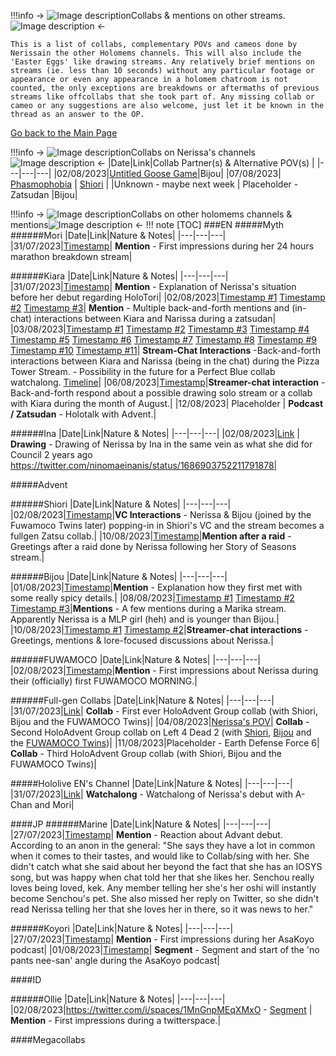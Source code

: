 !!!info -> ![Image description](https://files.catbox.moe/f9inkg.png)Collabs & mentions on other streams.![Image description](https://files.catbox.moe/f9inkg.png) <-

    This is a list of collabs, complementary POVs and cameos done by Nerissain the other Holomems channels. This will also include the 'Easter Eggs' like drawing streams. Any relatively brief mentions on streams (ie. less than 10 seconds) without any particular footage or appearance or even any appearance in a holomem chatroom is not counted, the only exceptions are breakdowns or aftermaths of previous streams like offcollabs that she took part of. Any missing collab or cameo or any suggestions are also welcome, just let it be known in the thread as an answer to the OP.

[Go back to the Main Page](https://rentry.org/joint_operation_center0)

!!!info -> ![Image description](https://files.catbox.moe/f9inkg.png)Collabs on Nerissa's channels![Image description](https://files.catbox.moe/f9inkg.png) <-
|Date|Link|Collab Partner(s) & Alternative POV(s) |
|---|---|---|
|02/08/2023|[Untitled Goose Game](https://www.youtube.com/watch?v=GU1PhsuLYDI)|Bijou|
|07/08/2023| [Phasmophobia](https://www.youtube.com/watch?v=6CL5ijOYbZI) | [Shiori](https://www.youtube.com/watch?v=ehbTci8o8NA) |
|Unknown - maybe next week | Placeholder - Zatsudan |Bijou|

!!!info -> ![Image description](https://files.catbox.moe/f9inkg.png)Collabs on other holomems channels & mentions![Image description](https://files.catbox.moe/f9inkg.png) <-
!!! note [TOC]
###EN
#####Myth
######Mori
|Date|Link|Nature & Notes|
|---|---|---|
|31/07/2023|[Timestamp](https://youtu.be/eRJrrm7_Hy0?t=5918)| **Mention** - First impressions during her 24 hours marathon breakdown stream|

######Kiara
|Date|Link|Nature & Notes|
|---|---|---|
|31/07/2023|[Timestamp](https://youtu.be/nebLnoSRHwE?t=8926)| **Mention** - Explanation of Nerissa's situation before her debut regarding HoloTori|
|02/08/2023|[Timestamp #1](https://youtu.be/GqWACMhCX_c?t=2932) [Timestamp #2](https://youtu.be/GqWACMhCX_c?t=11002) [Timestamp #3](https://youtu.be/GqWACMhCX_c?t=16711)| **Mention** - Multiple back-and-forth mentions and (in-chat) interactions between Kiara and Narissa during a zatsudan|
|03/08/2023|[Timestamp #1](https://youtu.be/bMxjhvXqnCg?t=2071) [Timestamp #2](https://youtu.be/bMxjhvXqnCg?t=2134) [Timestamp #3](https://youtu.be/bMxjhvXqnCg?t=2878) [Timestamp #4](https://youtu.be/bMxjhvXqnCg?t=3307) [Timestamp #5](https://youtu.be/bMxjhvXqnCg?t=7884) [Timestamp #6](https://youtu.be/bMxjhvXqnCg?t=8552) [Timestamp #7](https://youtu.be/bMxjhvXqnCg?t=9015) [Timestamp #8](https://youtu.be/bMxjhvXqnCg?t=10412) [Timestamp #9](https://youtu.be/bMxjhvXqnCg?t=12529) [Timestamp #10](https://youtu.be/bMxjhvXqnCg?t=14910) [Timestamp #11](https://youtu.be/bMxjhvXqnCg?t=17749)| **Stream-Chat Interactions** -Back-and-forth interactions between Kiara and Narissa (being in the chat) during the Pizza Tower Stream. - Possibility in the future for a Perfect Blue collab watchalong. [Timeline](https://files.catbox.moe/yqh8mg.png)|
|06/08/2023|[Timestamp](https://youtu.be/Woa7VSeNqZ0?t=26364)|**Streamer-chat interaction** - Back-and-forth respond about a possible drawing solo stream or a collab with Kiara during the month of August.|
|12/08/2023| Placeholder | **Podcast / Zatsudan** - Holotalk with Advent.|

######Ina
|Date|Link|Nature & Notes|
|---|---|---|
|02/08/2023|[Link](https://www.youtube.com/watch?v=6C_0UAeqrWg) | **Drawing** - Drawing of Nerissa by Ina in the same vein as what she did for Council 2 years ago https://twitter.com/ninomaeinanis/status/1686903752211791878|


#####Advent

######Shiori
|Date|Link|Nature & Notes|
|---|---|---|
|02/08/2023|[Timestamp](https://youtu.be/rVNL6MJBQvk?t=4907)|**VC Interactions** - Nerissa & Bijou (joined by the Fuwamoco Twins later) popping-in in Shiori's VC and the stream becomes a fullgen Zatsu collab.|
|10/08/2023|[Timestamp](https://youtu.be/PxyS3lRyktA?t=1809)|**Mention after a raid** - Greetings after a raid done by Nerissa following her Story of Seasons stream.|

######Bijou
|Date|Link|Nature & Notes|
|---|---|---|
|01/08/2023|[Timestamp](https://youtu.be/LglIMGCMrjs?t=866)|**Mention** - Explanation how they first met with some really spicy details.|
|08/08/2023|[Timestamp #1](https://youtu.be/67hH4EGaH8A?t=1915) [Timestamp #2](https://youtu.be/67hH4EGaH8A?t=4294) [Timestamp #3](https://youtu.be/67hH4EGaH8A?t=4853)|**Mentions** - A few mentions during a Marika stream. Apparently Nerissa is a MLP girl (heh) and is younger than Bijou.|
|10/08/2023|[Timestamp #1](https://youtu.be/4cu0466F_B0?t=994) [Timestamp #2](https://youtu.be/4cu0466F_B0?t=2512)|**Streamer-chat interactions** - Greetings, mentions & lore-focused discussions about Nerissa.|

######FUWAMOCO
|Date|Link|Nature & Notes|
|---|---|---|
|02/08/2023|[Timestamp](https://youtu.be/4giLWiqvyVo?t=1178)|**Mention** - First impressions about Nerissa during their (officially) first FUWAMOCO MORNING.|

######Full-gen Collabs
|Date|Link|Nature & Notes|
|---|---|---|
|31/07/2023|[Link](https://www.youtube.com/watch?v=hy6HD6t8XhE)| **Collab** - First ever HoloAdvent Group collab (with Shiori, Bijou and the FUWAMOCO Twins)|
|04/08/2023|[Nerissa's POV](https://www.youtube.com/watch?v=9YsuHwyYGes)| **Collab** - Second HoloAdvent Group collab on Left 4 Dead 2 (with [Shiori](https://www.youtube.com/watch?v=p_vUrLfFZbo), [Bijou](https://www.youtube.com/watch?v=4rEjFrifaeM) and the [FUWAMOCO Twins](https://www.youtube.com/watch?v=KgpiuAin1XM))|
|11/08/2023|Placeholder - Earth Defense Force 6| **Collab** - Third HoloAdvent Group collab (with Shiori, Bijou and the FUWAMOCO Twins)|

#####Hololive EN's Channel
|Date|Link|Nature & Notes|
|---|---|---|
|31/07/2023|[Link](https://www.youtube.com/watch?v=oC4WJdkWfO0)| **Watchalong** - Watchalong of Nerissa's debut with A-Chan and Mori|

####JP
######Marine
|Date|Link|Nature & Notes|
|---|---|---|
|27/07/2023|[Timestamp](https://www.youtube.com/watch?v=xHKW3MXWfOg&t=3286s)| **Mention** - Reaction about Advant debut. According to an anon in the general: "She says they have a lot in common when it comes to their tastes, and would like to Collab/sing with her. She didn't catch what she said about her beyond the fact that she has an IOSYS song, but was happy when chat told her that she likes her. Senchou really loves being loved, kek. Any member telling her she's her oshi will instantly become Senchou's pet. She also missed her reply on Twitter, so she didn't read Nerissa telling her that she loves her in there, so it was news to her."

######Koyori
|Date|Link|Nature & Notes|
|---|---|---|
|27/07/2023|[Timestamp](https://youtu.be/zgs1zQdefmM?t=1677)| **Mention** - First impressions during her AsaKoyo podcast|
|01/08/2023|[Timestamp](https://youtu.be/MSSJBu-iJHg?t=2724)| **Segment** - Segment and start of the 'no pants nee-san' angle during the AsaKoyo podcast|

####ID

######Ollie
|Date|Link|Nature & Notes|
|---|---|---|
|02/08/2023|https://twitter.com/i/spaces/1MnGnpMEqXMxO - [Segment](https://files.catbox.moe/n01b0g.mp3) | **Mention** - First impressions during a twitterspace.|

####Megacollabs